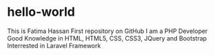 # hello-world
This is Fatima Hassan First repository on GitHub
I am a PHP Developer
Good Knowledge in HTML, HTML5, CSS, CSS3, JQuery and Bootstrap
Interrested in Laravel Framework
